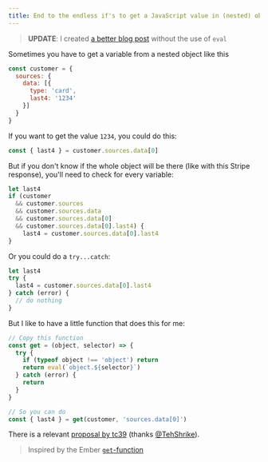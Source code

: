 ```yaml
---
title: End to the endless if's to get a JavaScript value in (nested) objects
---
```


> **UPDATE**: I created [a better blog post](/replacement-for-optional-chaining-of-nested-objects-in-js.html) without the use of `eval`

Sometimes you have to get a variable from a nested object like this

```js
const customer = {
  sources: {
    data: [{
      type: 'card',
      last4: '1234'
    }]
  }
}
```

If you want to get the value `1234`, you could do this:

```js
const { last4 } = customer.sources.data[0]
```

But if you don't know if the whole object will be there (like with this Stripe response), you'll need to check for every variable:

```js
let last4
if (customer
  && customer.sources
  && customer.sources.data
  && customer.sources.data[0]
  && customer.sources.data[0].last4) {
    last4 = customer.sources.data[0].last4
}
```

Or you could do a `try...catch`:

```js
let last4
try {
  last4 = customer.sources.data[0].last4
} catch (error) {
  // do nothing
}
```

But I like to have a little function that does this for me:

```js
// Copy this function
const get = (object, selector) => {
  try {
    if (typeof object !== 'object') return
    return eval(`object.${selector}`)
  } catch (error) {
    return
  }
}

// So you can do
const { last4 } = get(customer, 'sources.data[0]')
```

There is a relevant [proposal by tc39](https://github.com/tc39/proposal-optional-chaining) (thanks [@TehShrike](https://x.com/TehShrike/status/1058093341861179393)).

> Inspired by the Ember [`get`-function](https://emberjs.com/api/ember/3.5/functions/@ember%2Fobject/get)
